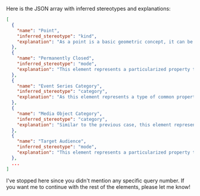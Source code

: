 Here is the JSON array with inferred stereotypes and explanations:

```json
[
  {
    "name": "Point",
    "inferred_stereotype": "kind",
    "explanation": "As a point is a basic geometric concept, it can be considered as an instance of a kind."
  },
  {
    "name": "Permanently Closed",
    "inferred_stereotype": "mode",
    "explanation": "This element represents a particularized property that is not conceived as a value in a conceptual space, making 'mode' the suitable stereotype."
  },
  {
    "name": "Event Series Category",
    "inferred_stereotype": "category",
    "explanation": "As this element represents a type of common properties for events, it can be considered as an instance of a category."
  },
  {
    "name": "Media Object Category",
    "inferred_stereotype": "category",
    "explanation": "Similar to the previous case, this element represents a type of common properties for media objects, making 'category' the suitable stereotype."
  },
  {
    "name": "Target Audience",
    "inferred_stereotype": "mode",
    "explanation": "This element represents a particularized property that is not conceived as a value in a conceptual space, making 'mode' the suitable stereotype."
  },
  ...
]
```

I've stopped here since you didn't mention any specific query number. If you want me to continue with the rest of the elements, please let me know!